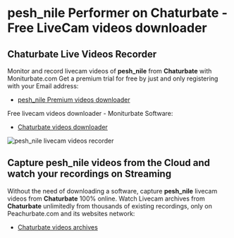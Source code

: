 # pesh_nile Performer on Chaturbate - Free LiveCam videos downloader

## Chaturbate Live Videos Recorder

Monitor and record livecam videos of **pesh_nile** from **Chaturbate** with Moniturbate.com
Get a premium trial for free by just and only registering with your Email address:
* [pesh_nile Premium videos downloader](https://moniturbate.com/request-demo-licence-key.html)

Free livecam videos downloader - Moniturbate Software:
* [Chaturbate videos downloader](https://moniturbate.com/moniturbate-download-software.html)

![pesh_nile livecam videos recorder](https://peachurnet.com/templates/moniturbate-software.png)


## Capture pesh_nile videos from the Cloud and watch your recordings on Streaming

Without the need of downloading a software, capture **pesh_nile** livecam videos from **Chaturbate** 100% online.
Watch Livecam archives from **Chaturbate** unlimitedly from thousands of existing recordings, only on Peachurbate.com and its websites network:
* [Chaturbate videos archives](https://peachurnet.com/)